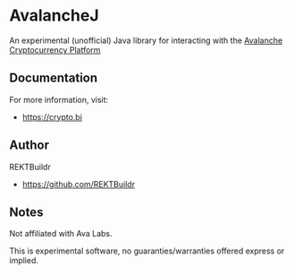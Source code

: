 # AvalancheJ  

An experimental (unofficial) Java library for interacting with the [Avalanche Cryptocurrency Platform](https://github.com/ava-labs/) 

## Documentation

For more information, visit:

* https://crypto.bi

## Author

REKTBuildr

* https://github.com/REKTBuildr

## Notes

Not affiliated with Ava Labs.  

This is experimental software, no guaranties/warranties offered express or implied.
